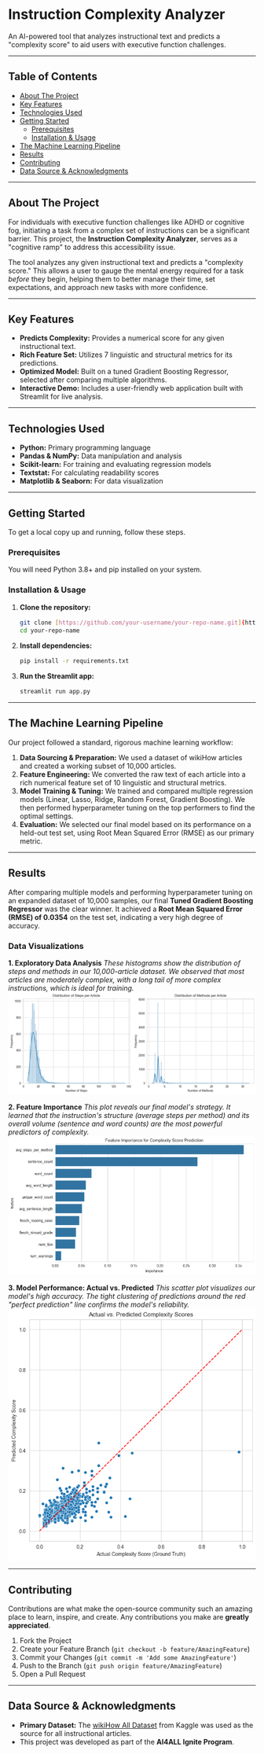 # Instruction Complexity Analyzer

An AI-powered tool that analyzes instructional text and predicts a "complexity score" to aid users with executive function challenges.

---

## Table of Contents

* [About The Project](#about-the-project)
* [Key Features](#key-features)
* [Technologies Used](#technologies-used)
* [Getting Started](#getting-started)
  * [Prerequisites](#prerequisites)
  * [Installation & Usage](#installation--usage)
* [The Machine Learning Pipeline](#the-machine-learning-pipeline)
* [Results](#results)
* [Contributing](#contributing)
* [Data Source & Acknowledgments](#data-source--acknowledgments)

---

## About The Project

For individuals with executive function challenges like ADHD or cognitive fog, initiating a task from a complex set of instructions can be a significant barrier. This project, the **Instruction Complexity Analyzer**, serves as a "cognitive ramp" to address this accessibility issue.

The tool analyzes any given instructional text and predicts a "complexity score." This allows a user to gauge the mental energy required for a task *before* they begin, helping them to better manage their time, set expectations, and approach new tasks with more confidence.

---

## Key Features

* **Predicts Complexity:** Provides a numerical score for any given instructional text.
* **Rich Feature Set:** Utilizes 7 linguistic and structural metrics for its predictions.
* **Optimized Model:** Built on a tuned Gradient Boosting Regressor, selected after comparing multiple algorithms.
* **Interactive Demo:** Includes a user-friendly web application built with Streamlit for live analysis.

---

## Technologies Used

* **Python:** Primary programming language
* **Pandas & NumPy:** Data manipulation and analysis
* **Scikit-learn:** For training and evaluating regression models
* **Textstat:** For calculating readability scores
* **Matplotlib & Seaborn:** For data visualization

---

## Getting Started

To get a local copy up and running, follow these steps.

### Prerequisites

You will need Python 3.8+ and pip installed on your system.

### Installation & Usage

1.  **Clone the repository:**
    ```bash
    git clone [https://github.com/your-username/your-repo-name.git](https://github.com/your-username/your-repo-name.git)
    cd your-repo-name
    ```
2.  **Install dependencies:**
    ```bash
    pip install -r requirements.txt
    ```
3.  **Run the Streamlit app:**
    ```bash
    streamlit run app.py
    ```

---

## The Machine Learning Pipeline

Our project followed a standard, rigorous machine learning workflow:

1.  **Data Sourcing & Preparation:** We used a dataset of wikiHow articles and created a working subset of 10,000 articles.
2.  **Feature Engineering:** We converted the raw text of each article into a rich numerical feature set of 10 linguistic and structural metrics.
3.  **Model Training & Tuning:** We trained and compared multiple regression models (Linear, Lasso, Ridge, Random Forest, Gradient Boosting). We then performed hyperparameter tuning on the top performers to find the optimal settings.
4.  **Evaluation:** We selected our final model based on its performance on a held-out test set, using Root Mean Squared Error (RMSE) as our primary metric.

---

## Results

After comparing multiple models and performing hyperparameter tuning on an expanded dataset of 10,000 samples, our final **Tuned Gradient Boosting Regressor** was the clear winner. It achieved a **Root Mean Squared Error (RMSE) of 0.0354** on the test set, indicating a very high degree of accuracy.

### Data Visualizations

**1. Exploratory Data Analysis**
*These histograms show the distribution of steps and methods in our 10,000-article dataset. We observed that most articles are moderately complex, with a long tail of more complex instructions, which is ideal for training.*
![EDA Histograms](images/exploratory_data_analysis.png)

**2. Feature Importance**
*This plot reveals our final model's strategy. It learned that the instruction's structure (average steps per method) and its overall volume (sentence and word counts) are the most powerful predictors of complexity.*
![Feature Importance Plot](images/GB_feature_importance_plot.png)

**3. Model Performance: Actual vs. Predicted**
*This scatter plot visualizes our model's high accuracy. The tight clustering of predictions around the red "perfect prediction" line confirms the model's reliability.*
![Actual vs. Predicted Plot](images/GB_actual_vs_predicted_complexity_scores.png)

---

## Contributing

Contributions are what make the open-source community such an amazing place to learn, inspire, and create. Any contributions you make are **greatly appreciated**.

1.  Fork the Project
2.  Create your Feature Branch (`git checkout -b feature/AmazingFeature`)
3.  Commit your Changes (`git commit -m 'Add some AmazingFeature'`)
4.  Push to the Branch (`git push origin feature/AmazingFeature`)
5.  Open a Pull Request

---

## Data Source & Acknowledgments

* **Primary Dataset:** The [wikiHow All Dataset](https://www.kaggle.com/datasets/aniketsharma00411/wikihow-raw-data/data) from Kaggle was used as the source for all instructional articles.
* This project was developed as part of the **AI4ALL Ignite Program**.